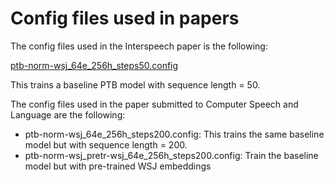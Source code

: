 # Config files used in papers

The config files used in the Interspeech paper is the following:

[ptb-norm-wsj_64e_256h_steps50.config](ptb-norm-wsj_64e_256h_steps50.config)

This trains a baseline PTB model with sequence length = 50.

The config files used in the paper submitted to Computer Speech and Language are the following:
* ptb-norm-wsj_64e_256h_steps200.config: This trains the same baseline model but with sequence length = 200.
* ptb-norm-wsj_pretr-wsj_64e_256h_steps200.config: Train the baseline model but with pre-trained WSJ embeddings
